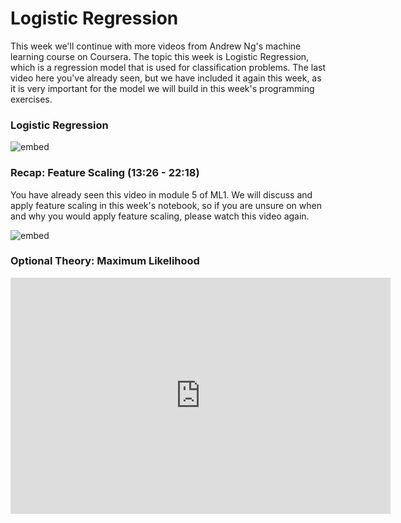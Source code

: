# Logistic Regression

This week we'll continue with more videos from Andrew Ng's machine learning
course on Coursera. The topic this week is Logistic Regression, which is a
regression model that is used for classification problems. The last video here
you've already seen, but we have included it again this week, as it is very
important for the model we will build in this week's programming exercises.

### Logistic Regression

![embed](https://youtube.com/embed/4u81xU7BIO)

### Recap: Feature Scaling (13:26 - 22:18)

You have already seen this video in module 5 of ML1. We will discuss and apply
feature scaling in this week's notebook, so if you are unsure on when and why
you would apply feature scaling, please watch this video again.

![embed](https://youtube.com/embed/UVCFaaEBnTE?start=806&end=1338)

### Optional Theory: Maximum Likelihood

<iframe id="kaltura_player" src="https://api.eu.kaltura.com/p/120/sp/12000/embedIframeJs/uiconf_id/23449960/partner_id/120?iframeembed=true&playerId=kaltura_player&entry_id=0_sii6dddk&flashvars[streamerType]=auto&amp;flashvars[localizationCode]=en_US&amp;flashvars[leadWithHTML5]=true&amp;flashvars[sideBarContainer.plugin]=true&amp;flashvars[sideBarContainer.position]=left&amp;flashvars[sideBarContainer.clickToClose]=true&amp;flashvars[chapters.plugin]=true&amp;flashvars[chapters.layout]=vertical&amp;flashvars[chapters.thumbnailRotator]=false&amp;flashvars[streamSelector.plugin]=true&amp;flashvars[EmbedPlayer.SpinnerTarget]=videoHolder&amp;flashvars[dualScreen.plugin]=true&amp;flashvars[hotspots.plugin]=1&amp;flashvars[Kaltura.addCrossoriginToIframe]=true&amp;&wid=0_b7j9d2rm" width="608" height="378" allowfullscreen webkitallowfullscreen mozAllowFullScreen allow="autoplay *; fullscreen *; encrypted-media *" sandbox="allow-downloads allow-forms allow-same-origin allow-scripts allow-top-navigation allow-pointer-lock allow-popups allow-modals allow-orientation-lock allow-popups-to-escape-sandbox allow-presentation allow-top-navigation-by-user-activation" frameborder="0" title="Minor AI Maximum Likelihood"></iframe>

